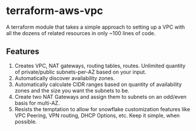 # terraform-aws-vpc

A terraform module that takes a simple approach to setting up a VPC with all the dozens of related resources in only ~100 lines of code.

## Features

  1. Creates VPC, NAT gateways, routing tables, routes. Unlimited quantity of private/public subnets-per-AZ based on your input.
  1. Automatically discover availability zones.
  1. Automatically calculate CIDR ranges based on quantity of availability zones and the size you want the subnets to be.
  1. Create two NAT Gateways and assign them to subnets on an odd/even basis for multi-AZ.
  1. Resists the temptation to allow for snowflake customization features like VPC Peering, VPN routing, DHCP Options, etc. Keep it simple, when possible.